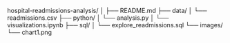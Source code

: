 hospital-readmissions-analysis/
│
├── README.md
├── data/
│   └── readmissions.csv
├── python/
│   └── analysis.py
│   └── visualizations.ipynb
├── sql/
│   └── explore_readmissions.sql
└── images/
    └── chart1.png
